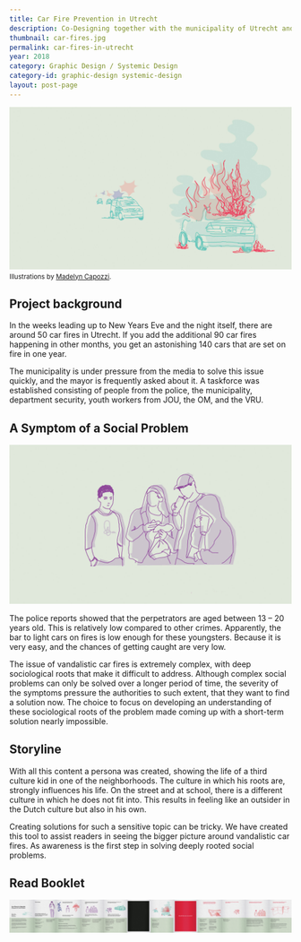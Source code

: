 ```yaml
---
title: Car Fire Prevention in Utrecht
description: Co-Designing together with the municipality of Utrecht and JOU Youth work for the prevention of car fires in Utrecht.
thumbnail: car-fires.jpg
permalink: car-fires-in-utrecht
year: 2018
category: Graphic Design / Systemic Design
category-id: graphic-design systemic-design
layout: post-page
---
```


![Caar Fire illustration](/img/portfolio/car-fire.jpg) <small>Illustrations by <a href="http://madelyncapozzi.com/">Madelyn Capozzi</a>.</small>

## Project background

In the weeks leading up to New Years Eve and the
night itself, there are around 50 car fires in Utrecht. If
you add the additional 90 car fires happening in
other months, you get an astonishing 140 cars that are set on fire in one year.

The municipality is under pressure from the media
to solve this issue quickly, and the mayor is frequently
asked about it. A taskforce was established
consisting of people from the police, the municipality,
department security, youth workers from
JOU, the OM, and the VRU.

## A Symptom of a Social Problem

![Caar Fire illustration](/img/portfolio/car-fire-2.jpg)

The police reports showed that the perpetrators are aged between 13 – 20 years old. This is relatively low compared to other crimes. Apparently, the bar to light cars on fires is low enough for these youngsters. Because it is very easy, and the chances of getting caught are very low.

The issue of vandalistic car fires is extremely complex, with deep sociological roots that make it difficult to address. Although complex social problems can only be solved over a longer period of time, the severity of the symptoms pressure the authorities to such extent, that they want to find a solution now. The choice to focus on developing an understanding of these sociological roots of the problem made coming up with a short-term solution nearly impossible.

## Storyline

With all this content a persona was created, showing the life of a third culture kid in one of the neighborhoods. The culture in which his roots are, strongly influences his life. On the street and at school, there is a different culture in which he does not fit into. This results in feeling like an outsider in the Dutch culture but also in his own.

Creating solutions for such a sensitive topic can be tricky. We have created this tool to assist readers in seeing the bigger picture around vandalistic car fires. As awareness is the first step in solving deeply rooted social problems.

## Read Booklet

<div class="scrolling-image dragscroll">
<img alt="Storyline booklet"  src="/img/portfolio/omar-booklet.jpg">
</div>
